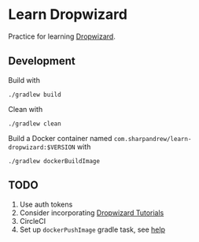 # Learn Dropwizard

Practice for learning [Dropwizard](http://dropwizard.io).

## Development

Build with

    ./gradlew build
    
Clean with

    ./gradlew clean
    
Build a Docker container named
`com.sharpandrew/learn-dropwizard:$VERSION` with

    ./gradlew dockerBuildImage
    
## TODO

1. Use auth tokens
1. Consider incorporating
[Dropwizard Tutorials](http://www.dropwizard.io/1.0.0/docs/getting-started.html)
1. CircleCI
1. Set up `dockerPushImage` gradle task, see
[help](https://github.com/bmuschko/gradle-docker-plugin) 